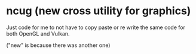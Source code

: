 # ncug (new cross utility for graphics)

Just code for me to not have to copy paste or re write the same code for both OpenGL and Vulkan.

("new" is because there was another one)
